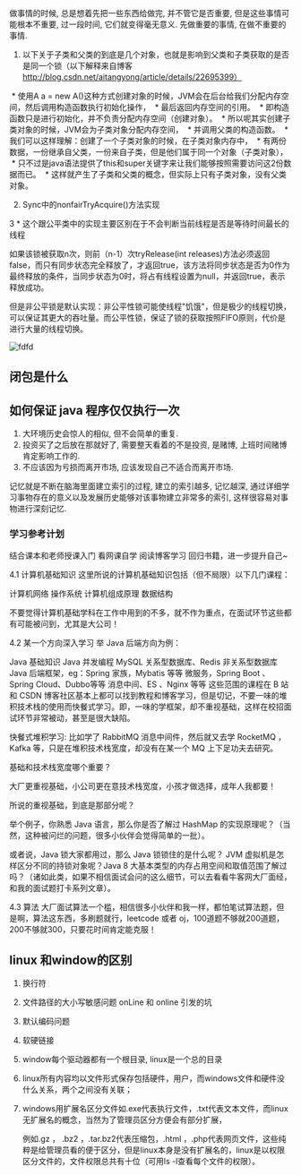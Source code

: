 
做事情的时候, 总是想着先把一些东西给做完, 并不管它是否重要, 但是这些事情可能根本不重要, 过一段时间, 它们就变得毫无意义. 先做重要的事情, 在做不重要的事情.



1. 以下关于子类和父类的到底是几个对象，也就是影响到父类和子类获取的是否是同一个锁（以下解释来自博客 http://blog.csdn.net/aitangyong/article/details/22695399）

 * 使用A a = new A()这种方式创建对象的时候，JVM会在后台给我们分配内存空间，然后调用构造函数执行初始化操作，
 * 最后返回内存空间的引用。
 * 即构造函数只是进行初始化，并不负责分配内存空间（创建对象）。
 * 所以呢其实创建子类对象的时候，JVM会为子类对象分配内存空间，
 * 并调用父类的构造函数。
 * 我们可以这样理解：创建了一个子类对象的时候，在子类对象内存中，
 * 有两份数据，一份继承自父类，一份来自子类，但是他们属于同一个对象（子类对象），
 * 只不过是java语法提供了this和super关键字来让我们能够按照需要访问这2份数据而已。
 * 这样就产生了子类和父类的概念，但实际上只有子类对象，没有父类对象。


2. Sync中的nonfairTryAcquire()方法实现

 3 * 这个跟公平类中的实现主要区别在于不会判断当前线程是否是等待时间最长的线程

 如果该锁被获取n次，则前（n-1）次tryRelease(int releases)方法必须返回false，而只有同步状态完全释放了，才返回true，该方法将同步状态是否为0作为最终释放的条件，当同步状态为0时，将占有线程设置为null，并返回true，表示释放成功。

 但是非公平锁是默认实现：非公平性锁可能使线程"饥饿"，但是极少的线程切换，可以保证其更大的吞吐量。而公平性锁，保证了锁的获取按照FIFO原则，代价是进行大量的线程切换。



![fdfd](./knowledge/svg_JavaArchitectsKnowledgeSystem.svg)

## 闭包是什么
## 如何保证 java 程序仅仅执行一次





1. 大环境历史会惊人的相似, 但不会简单的重复.
2. 投资买了之后放在那就好了, 需要整天看着的不是投资, 是赌博, 上班时间赌博肯定影响工作的.
3. 不应该因为亏损而离开市场, 应该发现自己不适合而离开市场.



记忆就是不断在脑海里面建立索引的过程, 建立的索引越多, 记忆越深, 通过详细学习事物存在的意义以及发展历史能够对该事物建立非常多的索引, 这样很容易对事物进行深刻记忆.



### 学习参考计划

结合课本和老师授课入门
看网课自学
阅读博客学习
回归书籍，进一步提升自己~


4.1 计算机基础知识
这里所说的计算机基础知识包括（但不局限）以下几门课程：

计算机网络
操作系统
计算机组成原理
数据结构

不要觉得计算机基础学科在工作中用到的不多，就不作为重点，在面试环节这些都有可能被问到，尤其是大公司！

4.2 某一个方向深入学习
举 Java 后端方向为例：

Java 基础知识
Java 并发编程
MySQL 关系型数据库、Redis 非关系型数据库
Java 后端框架，eg：Spring 家族，Mybatis 等等
微服务，Spring Boot 、Spring Cloud、Dubbo等等
消息中间、ES 、Nginx 等等
这些范围的课程在 B 站 和 CSDN 博客社区基本上都可以找到教程和博客学习，但是切记，不要一味的堆积技术栈的使用而快餐式学习。即，一味的学框架，却不重视基础，这样在校招面试环节非常被动，甚至是很大缺陷。

快餐式堆积学习: 比如学了 RabbitMQ 消息中间件，然后就又去学 RocketMQ ，Kafka 等，只是在堆积技术栈宽度，却没有在某一个 MQ 上下足功夫去研究。

基础和技术栈宽度哪个重要？

大厂更重视基础，小公司更在意技术栈宽度，小孩才做选择，成年人我都要！

所说的重视基础，到底是那部分呢？

举个例子，你熟悉 Java 语言，那么你是否了解过 HashMap 的实现原理呢？（当然，这种被问烂的问题，很多小伙伴会觉得简单的一批）。

或者说，Java 锁大家都用过，那么 Java 锁锁住的是什么呢？ JVM 虚拟机是怎样区分不同的持锁对象呢？Java 8 大基本类型的内存占用空间和取值范围了解过吗？（诸如此类，如果不相信面试会问的这么细节，可以去看看牛客网大厂面经，和我的面试题打卡系列文章）。

4.3 算法
大厂面试算法一个槛，相信很多小伙伴和我一样，都怕笔试算法题，但是啊，算法这东西，多刷题就行，leetcode 或者 oj，100道题不够就200道题，200不够就300，只要花时间肯定能克服！


## linux 和window的区别

1. 换行符
2. 文件路径的大小写敏感问题
   onLine 和 online 引发的坑

3. 默认编码问题
4. 软硬链接

5. window每个驱动器都有一个根目录, linux是一个总的目录
6. linux所有内容均以文件形式保存包括硬件，用户，而windows文件和硬件没什么关系，两个之间没有关联；
7. windows用扩展名区分文件如.exe代表执行文件，.txt代表文本文件，而linux无扩展名的概念，当然为了管理员区分方便会有部分扩展，

   例如.gz ， .bz2 ，.tar.bz2代表压缩包，.html ，.php代表网页文件，这些纯粹是给管理员看的便于区分，但是linux本身是没有扩展名的，linux是以权限区分文件的，文件权限总共有十位（可用ls -l查看每个文件的权限）。
